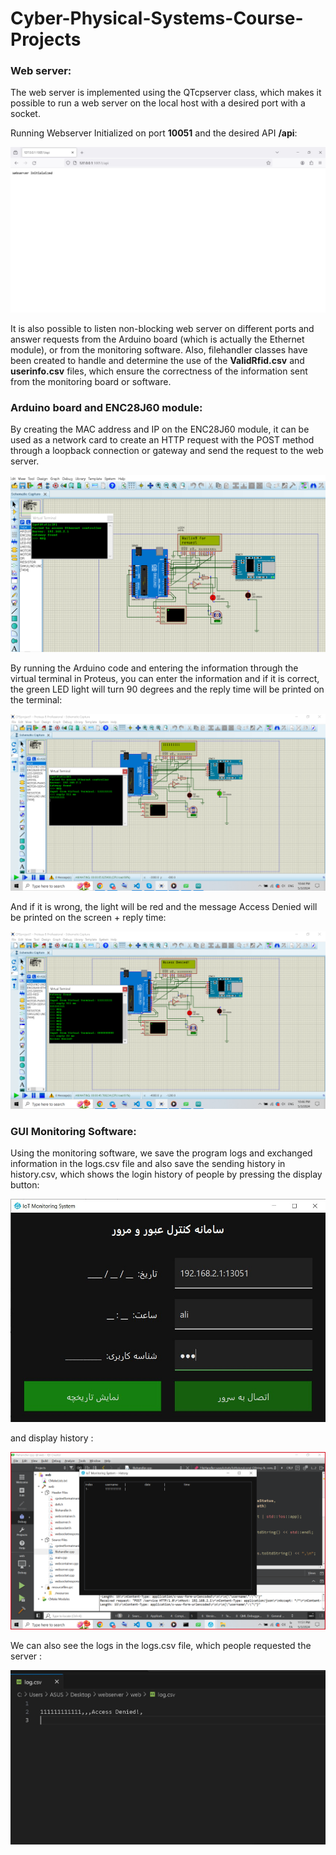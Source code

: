 # Cyber-Physical-Systems-Course-Projects

### Web server:

The web server is implemented using the QTcpserver class, which makes it possible to run a web server on the local host with a desired port with a socket.

Running Webserver Initialized on port **10051** and the desired API **/api**:

![](screenshot/webserver.jpg)

It is also possible to listen non-blocking web server on different ports and answer requests from the Arduino board (which is actually the Ethernet module), or from the monitoring software. Also, filehandler classes have been created to handle and determine the use of the **ValidRfid.csv** and **userinfo.csv** files, which ensure the correctness of the information sent from the monitoring board or software.

### Arduino board and ENC28J60 module:

By creating the MAC address and IP on the ENC28J60 module, it can be used as a network card to create an HTTP request with the POST method through a loopback connection or gateway and send the request to the web server.

![](screenshot/sendHTTPproteus.png)

By running the Arduino code and entering the information through the virtual terminal in Proteus, you can enter the information and if it is correct, the green LED light will turn 90 degrees and the reply time will be printed on the terminal:

![](screenshot/validRequestFromArduino.png)

 

And if it is wrong, the light will be red and the message Access Denied will be printed on the screen + reply time:

![](screenshot/InvalidRequestFromArduino.png)



### GUI Monitoring Software:

Using the monitoring software, we save the program logs and exchanged information in the logs.csv file and also save the sending history in history.csv, which shows the login history of people by pressing the display button:

![](screenshot/display.jpg)

and display history : 

![](screenshot/history.png)

We can also see the logs in the logs.csv file, which people requested the server : 

![](screenshot/logs.png)
